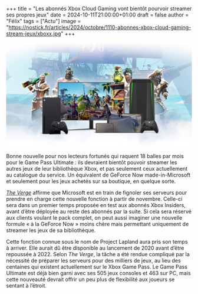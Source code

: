 +++
title = "Les abonnés Xbox Cloud Gaming vont bientôt pourvoir streamer ses propres jeux"
date = 2024-10-11T21:00:00+01:00
draft = false
author = "Félix"
tags = ["Actu"]
image = "https://nostick.fr/articles/2024/octobre/1110-abonnes-xbox-cloud-gaming-stream-jeux/xboxx.jpg"
+++

![Une promo Xbox Cloud Gaming](xboxx.jpg "")

Bonne nouvelle pour nos lecteurs fortunés qui raquent 18 balles par mois pour le Game Pass Ultimate : ils devraient bientôt pouvoir streamer les autres jeux de leur bibliothèque Xbox, et pas seulement ceux actuellement au catalogue du service. Un équivalent de GeForce Now made-in-Microsoft et seulement pour les jeux achetés sur sa boutique, en quelque sorte.

*[The Verge](https://www.theverge.com/2024/10/11/24268038/xbox-cloud-gaming-project-lapland-game-library)* affirme que Microsoft est en train de fignoler ses serveurs pour prendre en charge cette nouvelle fonction à partir de novembre. Celle-ci sera dans un premier temps proposée en test aux abonnés Xbox Insiders, avant d’être déployée au reste des abonnés par la suite. Si cela sera réservé aux clients voulant le pack complet, on peut aussi imaginer une nouvelle formule « à la GeForce Now » moins chère mais permettant uniquement de streamer les jeux de sa bibliothèque. 

Cette fonction connue sous le nom de Project Lapland aura pris son temps à arriver. Elle aurait dû être disponible au lancement de 2020 avant d’être repoussée à 2022. Selon *The Verge*, la tâche a été rendue compliqué par la nécessité de préparer les serveurs pour des milliers de jeux, au lieu des centaines qui existent actuellement sur le Xbox Game Pass. Le Game Pass Ultimate est déjà bien garni avec ses 505 jeux consoles et 463 sur PC, mais cette nouveauté devrait offrir un peu plus de flexibilité aux joueurs se sentant à l’étroit.